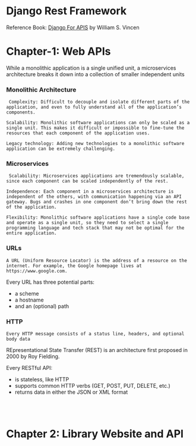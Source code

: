 # Django Rest Framework
Reference Book: [ Django For APIS](https://djangoforapis.com/) by William S. Vincen

# Chapter-1: Web APIs

While a monolithic application is a single unified unit, a microservices architecture breaks it down into a collection of smaller independent units

### Monolithic Architecture
` Complexity: Difficult to decouple and isolate different parts of the application, and even to fully understand all of the application’s components.`

`Scalability: Monolithic software applications can only be scaled as a single unit. This makes it difficult or impossible to fine-tune the resources that each component of the application uses.`

`Legacy technology: Adding new technologies to a monolithic software application can be extremely challenging.`

### Microservices
` Scalability: Microservices applications are tremendously scalable, since each component can be scaled independently of the rest.`

`Independence: Each component in a microservices architecture is independent of the others, with communication happening via an API gateway. Bugs and crashes in one component don’t bring down the rest of the application.`

`Flexibility: Monolithic software applications have a single code base and operate as a single unit, so they need to select a single programming language and tech stack that may not be optimal for the entire application.`

### URLs
`A URL (Uniform Resource Locator) is the address of a resource on the internet. For example, the
Google homepage lives at https://www.google.com.`


Every URL has three potential parts:
- a scheme
- a hostname
- and an (optional) path

### HTTP
`Every HTTP message consists of a status line, headers, and optional body data`

REpresentational State Transfer (REST) is an architecture first proposed in 2000 by Roy Fielding.

Every RESTful API:
- is stateless, like HTTP
- supports common HTTP verbs (GET, POST, PUT, DELETE, etc.)
- returns data in either the JSON or XML format

<br><br>

# Chapter 2: Library Website and API
